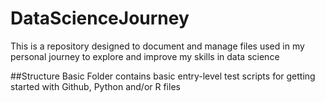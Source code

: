 # DataScienceJourney
This is a repository designed to document and manage files used in my personal journey to explore and improve my skills in data science

##Structure
Basic Folder contains basic entry-level test scripts for getting started with Github, Python and/or R files
